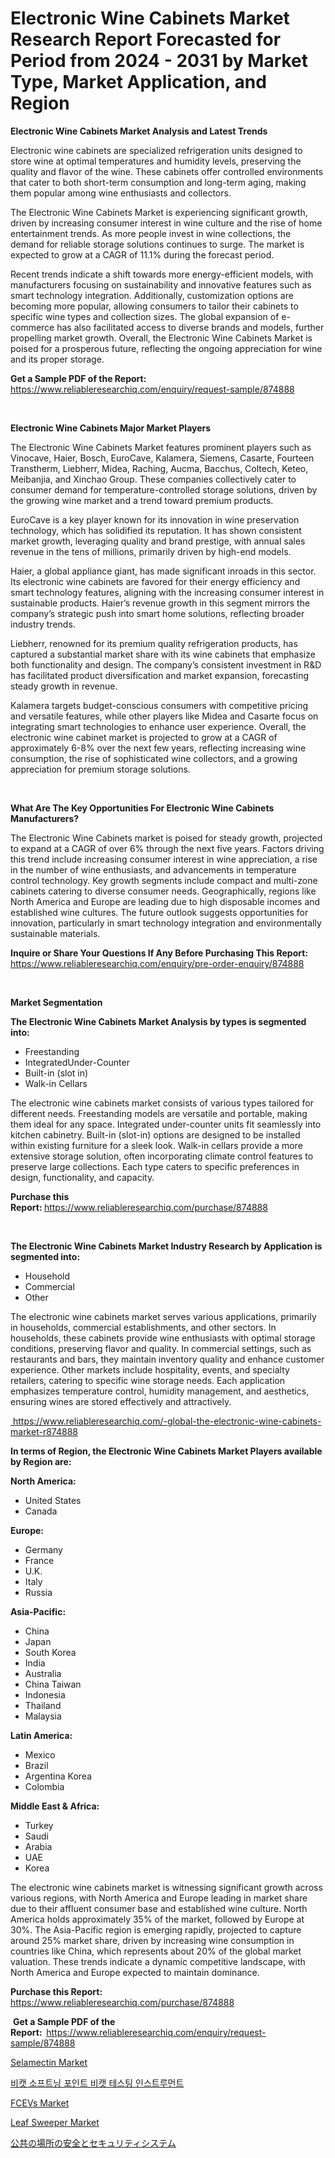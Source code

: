 <p><h1>Electronic Wine Cabinets Market Research Report Forecasted for Period from 2024 -  2031 by Market Type, Market Application, and Region</h1></p><p><strong>Electronic Wine Cabinets Market Analysis and Latest Trends</strong></p>
<p><p>Electronic wine cabinets are specialized refrigeration units designed to store wine at optimal temperatures and humidity levels, preserving the quality and flavor of the wine. These cabinets offer controlled environments that cater to both short-term consumption and long-term aging, making them popular among wine enthusiasts and collectors.</p><p>The Electronic Wine Cabinets Market is experiencing significant growth, driven by increasing consumer interest in wine culture and the rise of home entertainment trends. As more people invest in wine collections, the demand for reliable storage solutions continues to surge. The market is expected to grow at a CAGR of 11.1% during the forecast period. </p><p>Recent trends indicate a shift towards more energy-efficient models, with manufacturers focusing on sustainability and innovative features such as smart technology integration. Additionally, customization options are becoming more popular, allowing consumers to tailor their cabinets to specific wine types and collection sizes. The global expansion of e-commerce has also facilitated access to diverse brands and models, further propelling market growth. Overall, the Electronic Wine Cabinets Market is poised for a prosperous future, reflecting the ongoing appreciation for wine and its proper storage.</p></p>
<p><strong>Get a Sample PDF of the Report:&nbsp;</strong> <a href="https://www.reliableresearchiq.com/enquiry/request-sample/874888">https://www.reliableresearchiq.com/enquiry/request-sample/874888</a></p>
<p>&nbsp;</p>
<p><strong>Electronic Wine Cabinets Major Market Players</strong></p>
<p><p>The Electronic Wine Cabinets Market features prominent players such as Vinocave, Haier, Bosch, EuroCave, Kalamera, Siemens, Casarte, Fourteen Transtherm, Liebherr, Midea, Raching, Aucma, Bacchus, Coltech, Keteo, Meibanjia, and Xinchao Group. These companies collectively cater to consumer demand for temperature-controlled storage solutions, driven by the growing wine market and a trend toward premium products.</p><p>EuroCave is a key player known for its innovation in wine preservation technology, which has solidified its reputation. It has shown consistent market growth, leveraging quality and brand prestige, with annual sales revenue in the tens of millions, primarily driven by high-end models.</p><p>Haier, a global appliance giant, has made significant inroads in this sector. Its electronic wine cabinets are favored for their energy efficiency and smart technology features, aligning with the increasing consumer interest in sustainable products. Haier’s revenue growth in this segment mirrors the company’s strategic push into smart home solutions, reflecting broader industry trends.</p><p>Liebherr, renowned for its premium quality refrigeration products, has captured a substantial market share with its wine cabinets that emphasize both functionality and design. The company’s consistent investment in R&D has facilitated product diversification and market expansion, forecasting steady growth in revenue.</p><p>Kalamera targets budget-conscious consumers with competitive pricing and versatile features, while other players like Midea and Casarte focus on integrating smart technologies to enhance user experience. Overall, the electronic wine cabinet market is projected to grow at a CAGR of approximately 6-8% over the next few years, reflecting increasing wine consumption, the rise of sophisticated wine collectors, and a growing appreciation for premium storage solutions.</p></p>
<p>&nbsp;</p>
<p><strong>What Are The Key Opportunities For Electronic Wine Cabinets Manufacturers?</strong></p>
<p><p>The Electronic Wine Cabinets market is poised for steady growth, projected to expand at a CAGR of over 6% through the next five years. Factors driving this trend include increasing consumer interest in wine appreciation, a rise in the number of wine enthusiasts, and advancements in temperature control technology. Key growth segments include compact and multi-zone cabinets catering to diverse consumer needs. Geographically, regions like North America and Europe are leading due to high disposable incomes and established wine cultures. The future outlook suggests opportunities for innovation, particularly in smart technology integration and environmentally sustainable materials.</p></p>
<p><strong>Inquire or Share Your Questions If Any Before Purchasing This Report:</strong> <a href="https://www.reliableresearchiq.com/enquiry/pre-order-enquiry/874888">https://www.reliableresearchiq.com/enquiry/pre-order-enquiry/874888</a></p>
<p>&nbsp;</p>
<p><strong>Market Segmentation</strong></p>
<p><strong>The Electronic Wine Cabinets Market Analysis by types is segmented into:</strong></p>
<p><ul><li>Freestanding</li><li>IntegratedUnder-Counter</li><li>Built-in (slot in)</li><li>Walk-in Cellars</li></ul></p>
<p><p>The electronic wine cabinets market consists of various types tailored for different needs. Freestanding models are versatile and portable, making them ideal for any space. Integrated under-counter units fit seamlessly into kitchen cabinetry. Built-in (slot-in) options are designed to be installed within existing furniture for a sleek look. Walk-in cellars provide a more extensive storage solution, often incorporating climate control features to preserve large collections. Each type caters to specific preferences in design, functionality, and capacity.</p></p>
<p><strong>Purchase this Report:&nbsp;</strong><a href="https://www.reliableresearchiq.com/purchase/874888">https://www.reliableresearchiq.com/purchase/874888</a></p>
<p>&nbsp;</p>
<p><strong>The Electronic Wine Cabinets Market Industry Research by Application is segmented into:</strong></p>
<p><ul><li>Household</li><li>Commercial</li><li>Other</li></ul></p>
<p><p>The electronic wine cabinets market serves various applications, primarily in households, commercial establishments, and other sectors. In households, these cabinets provide wine enthusiasts with optimal storage conditions, preserving flavor and quality. In commercial settings, such as restaurants and bars, they maintain inventory quality and enhance customer experience. Other markets include hospitality, events, and specialty retailers, catering to specific wine storage needs. Each application emphasizes temperature control, humidity management, and aesthetics, ensuring wines are stored effectively and attractively.</p></p>
<p><a href="https://www.reliableresearchiq.com/-global-the-electronic-wine-cabinets-market-r874888">&nbsp;https://www.reliableresearchiq.com/-global-the-electronic-wine-cabinets-market-r874888</a></p>
<p><strong>In terms of Region, the Electronic Wine Cabinets Market Players available by Region are:</strong></p>
<p>
    <p> <strong> North America: </strong>
        <ul>
            <li>United States</li>
            <li>Canada</li>
        </ul>
        </p> 
    <p> <strong> Europe: </strong>
        <ul>
            <li>Germany</li>
            <li>France</li>
            <li>U.K.</li>
            <li>Italy</li>
            <li>Russia</li>
        </ul>
        </p> 
    <p> <strong> Asia-Pacific: </strong>
        <ul>
            <li>China</li>
            <li>Japan</li>
            <li>South Korea</li>
            <li>India</li>
            <li>Australia</li>
            <li>China Taiwan</li>
            <li>Indonesia</li>
            <li>Thailand</li>
            <li>Malaysia</li>
        </ul>
        </p> 
    <p> <strong> Latin America: </strong>
        <ul>
            <li>Mexico</li>
            <li>Brazil</li>
            <li>Argentina Korea</li>
            <li>Colombia</li>
        </ul>
        </p> 
    <p> <strong> Middle East & Africa: </strong>
        <ul>
            <li>Turkey</li>
            <li>Saudi</li>
            <li>Arabia</li>
            <li>UAE</li>
            <li>Korea</li>
        </ul>
    </p>
    </p>
<p><p>The electronic wine cabinets market is witnessing significant growth across various regions, with North America and Europe leading in market share due to their affluent consumer base and established wine culture. North America holds approximately 35% of the market, followed by Europe at 30%. The Asia-Pacific region is emerging rapidly, projected to capture around 25% market share, driven by increasing wine consumption in countries like China, which represents about 20% of the global market valuation. These trends indicate a dynamic competitive landscape, with North America and Europe expected to maintain dominance.</p></p>
<p><strong>Purchase this Report: </strong><a href="https://www.reliableresearchiq.com/purchase/874888">https://www.reliableresearchiq.com/purchase/874888</a></p>
<p>&nbsp;<strong>Get a Sample PDF of the Report:&nbsp;&nbsp;</strong><a href="https://www.reliableresearchiq.com/enquiry/request-sample/874888">https://www.reliableresearchiq.com/enquiry/request-sample/874888</a></p>
<p><strong></strong></p>
<p><p><a href="https://www.linkedin.com/pulse/exploring-selamectin-market-dynamics-revenue-analysis-growth-7nfne?trackingId=TVzMu%2FfkTWSol9Th0lGDIA%3D%3D">Selamectin Market</a></p><p><a href="https://medium.com/@dewayneber2023/%EC%84%B8%EA%B3%84-vicat-softening-point-vicat-testing-instrument-market-%EC%9D%80-2024%EC%97%90%EC%84%9C-2031%EB%A1%9C-%EC%97%B0%ED%8F%89%EA%B7%A0-%EC%A6%9D%EA%B0%80%EC%9C%A8%EC%9D%84-%EB%B3%B4%EC%9D%BC-%EA%B2%83%EC%9C%BC%EB%A1%9C-%EC%98%88%EC%83%81%EB%90%A9%EB%8B%88%EB%8B%A4-be0b144f661f">비캣 소프트닝 포인트 비캣 테스팅 인스트루먼트</a></p><p><a href="https://medium.com/@raymiu201/the-fcevs-industry-analysis-report-offers-a-comprehensive-and-current-examination-of-the-market-c8f0d0a4d6bd">FCEVs Market</a></p><p><a href="https://www.linkedin.com/pulse/leaf-sweeper-market-insights-product-type-application-trends-dzzoe?trackingId=tUkF0CxjRJmQWhAAsyFOGg%3D%3D">Leaf Sweeper Market</a></p><p><a href="https://medium.com/@grarrity46/public-place-safety-and-security-system-ef5052841af0">公共の場所の安全とセキュリティシステム</a></p></p>